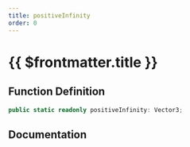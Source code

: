 ```yaml
---
title: positiveInfinity
order: 0
---
```


# {{ $frontmatter.title }}

## Function Definition

```ts
public static readonly positiveInfinity: Vector3;
```

## Documentation

<!--@include: ./parts/positiveInfinity.md-->
